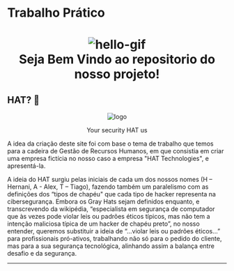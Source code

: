 # Trabalho Prático

<h1 align="center"> <img src="https://github.com/tusharnankani/tusharnankani/blob/master/Assets/hello.gif" alt="hello-gif"> <br >Seja Bem Vindo ao repositorio do nosso projeto!</h1>

## HAT? 🤔

<p align="center">
  <img src="https://user-images.githubusercontent.com/75812403/104663021-fd1bc880-56c3-11eb-98b0-2fc932040081.png" alt="logo"/></p>
<P align="center">
  Your security HAT us</p>
  
  
A idea da criação deste site foi com base o tema de trabalho que temos para a cadeira de Gestão de Recursos Humanos, em que consistia em criar uma empresa fictícia
no nosso caso a empresa "HAT Technologies", e apresentá-la.

A ideia do HAT surgiu pelas iniciais de cada um dos nossos nomes (H – Hernani, A - Alex, T – Tiago), fazendo também um paralelismo com as definições dos “tipos de chapéu" que cada tipo de hacker representa na cibersegurança. Embora os Gray Hats sejam definidos enquanto, e transcrevendo da wikipédia, “especialista em segurança de computador que às vezes pode violar leis ou padrões éticos típicos, mas não tem a intenção maliciosa típica de um hacker de chapéu preto”, no nosso entender, queremos substituir a ideia de “...violar leis ou padrões éticos...” para profissionais pró-ativos, trabalhando não só para o pedido do cliente, mas para a sua segurança tecnológica, alinhando assim a balança entre desafio e da segurança. 

-----------------------------------------------------------
